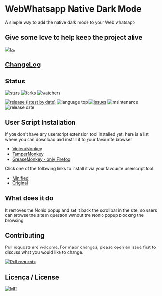 # WebWhatsapp Native Dark Mode

A simple way to add the native dark mode to your Web whatsapp

## Give some love to help keep the project alive

[![bc](https://cdn.buymeacoffee.com/buttons/lato-black.png)](https://www.buymeacoffee.com/dippas)

## [ChangeLog](https://github.com/dippas/WebWhatsapp-Native-DarkMode/releases)

## Status

[![stars](https://img.shields.io/github/stars/dippas/WebWhatsapp-Native-DarkMode.svg?style=social)](https://github.com/dippas/Whatsapp-Native-DarkMode/stargazers)
[![forks](https://img.shields.io/github/forks/dippas/WebWhatsapp-Native-DarkMode.svg?style=social)](https://github.com/dippas/Whatsapp-Native-DarkMode/network)
[![watchers](https://img.shields.io/github/watchers/dippas/WebWhatsapp-Native-DarkMode?label=Watchers&style=social)](https://github.com/dippas/Whatsapp-Native-DarkMode/watchers)

[![release (latest by date)](https://img.shields.io/github/v/release/dippas/WebWhatsapp-Native-DarkMode)](https://github.com/dippas/Whatsapp-Native-DarkMode/releases/latest)
![language top](https://img.shields.io/github/languages/top/dippas/WebWhatsapp-Native-DarkMode)
[![issues](https://img.shields.io/github/issues/dippas/WebWhatsapp-Native-DarkMode)](https://github.com/dippas/Whatsapp-Native-DarkMode/issues)
![maintenance](https://img.shields.io/maintenance/yes/2020)
![release date](https://img.shields.io/github/release-date/dippas/WebWhatsapp-Native-DarkMode)

## User Script Installation

If you don't have any userscript extension tool installed yet, here is a list where you can download and install it to your favourite browser

- [ViolentMonkey](https://violentmonkey.github.io/get-it/)
- [TamperMonkey](https://www.tampermonkey.net/)
- [GreaseMonkey - only Firefox](https://addons.mozilla.org/en-US/firefox/addon/greasemonkey/)

 Click one of the following links to install it via your favourite userscript tool:

- [Minified](https://github.com/dippas/Whatsapp-Native-DarkMode/raw/master/js/userscript/webwhatsappnativedarkmode.min.user.js)
- [Original](https://github.com/dippas/Whatsapp-Native-DarkMode/raw/master/js/userscript/webwhatsappnativedarkmode.user.js)

## What does it do

It removes the Nonio popup and set it back the scrollbar in the site, so users can browse the site in question without the Nonio popup blocking the browsing

## Contributing

Pull requests are welcome. For major changes, please open an issue first to discuss what you would like to change.

[![Pull requests](https://img.shields.io/github/issues-pr/dippas/WebWhatsapp-Native-DarkMode)](https://github.com/dippas/Whatsapp-Native-DarkMode/pulls)

## Licença / License

[![MIT](https://img.shields.io/github/license/dippas/WebWhatsapp-Native-DarkMode)](https://choosealicense.com/licenses/mit/)

